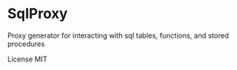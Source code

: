 # SqlProxy

Proxy generator for interacting with sql tables, functions, and stored procedures

License MIT
